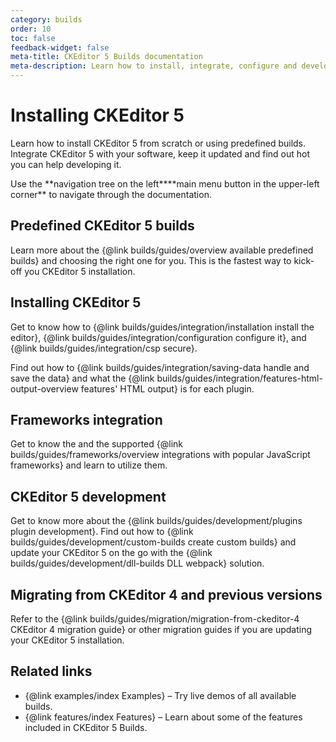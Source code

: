 ```yaml
---
category: builds
order: 10
toc: false
feedback-widget: false
meta-title: CKEditor 5 Builds documentation
meta-description: Learn how to install, integrate, configure and develop CKEditor 5 Builds. Browse through API documentation and online samples.
---
```


# Installing CKEditor 5

Learn how to install CKEditor 5 from scratch or using predefined builds. Integrate CKEditor 5 with your software, keep it updated and find out hot you can help developing it.

<info-box>
	Use the <span class="navigation-hint_desktop">**navigation tree on the left**</span><span class="navigation-hint_mobile">**main menu button in the upper-left corner**</span> to navigate through the documentation.
</info-box>

## Predefined CKEditor 5 builds

Learn more about the {@link builds/guides/overview available predefined builds} and choosing the right one for you. This is the fastest way to kick-off you CKEditor 5 installation.

## Installing CKEditor 5

Get to know how to {@link builds/guides/integration/installation install the editor}, {@link builds/guides/integration/configuration configure it}, and {@link builds/guides/integration/csp secure}.

Find out how to {@link builds/guides/integration/saving-data handle and save the data} and what the {@link builds/guides/integration/features-html-output-overview features' HTML output} is for each plugin.

## Frameworks integration

Get to know the and the supported {@link builds/guides/frameworks/overview integrations with popular JavaScript frameworks} and learn to utilize them.

## CKEditor 5 development

Get to know more about the {@link builds/guides/development/plugins plugin development}. Find out how to {@link builds/guides/development/custom-builds create custom builds} and update your CKEditor 5 on the go with the {@link builds/guides/development/dll-builds DLL webpack} solution.

## Migrating from CKEditor 4 and previous versions

Refer to the {@link builds/guides/migration/migration-from-ckeditor-4 CKEditor 4 migration guide} or other migration guides if you are updating your CKEditor 5 installation.

## Related links

 * {@link examples/index Examples} &ndash; Try live demos of all available builds.
 * {@link features/index Features} &ndash; Learn about some of the features included in CKEditor 5 Builds.
